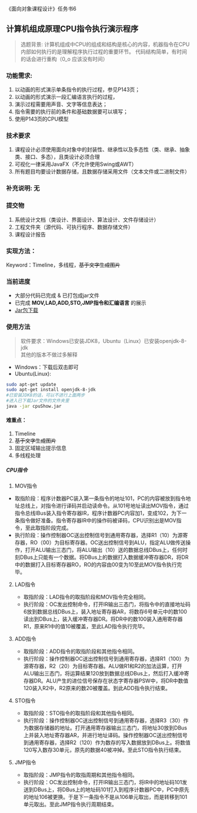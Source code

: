 《面向对象课程设计》任务书6
## 计算机组成原理CPU指令执行演示程序      
> 选题背景: 计算机组成中CPU的组成和结构是核心的内容，机器指令在CPU内部如何执行的是理解程序执行过程的重要环节。 
> 代码结构简单，有时间的话会进行重构（0_o 应该没有时间）
### 功能需求:	
1. 以动画的形式演示单条指令的执行过程，参见P143页；
2. 以动画的形式演示一段汇编语言执行的过程，
3. 演示过程需要用声音、文字等信息表达；
4. 指令需要的执行前的条件和基础数据要可以填写；
5. 使用P143页的CPU模型
### 技术要求	
1. 课程设计必须使用面向对象中的封装性、继承性以及多态性（类、继承、抽象类、接口、多态），且类设计必须合理
2. 可视化一律采用JavaFX（不允许使用Swing或AWT）
3. 所有题目均要设计数据存储，且数据存储采用文件（文本文件或二进制文件）
### 补充说明:	无
### 提交物
1. 系统设计文档（类设计、界面设计、算法设计、文件存储设计）
2. 工程文件夹（源代码、可执行程序、数据存储文件）
3. 课程设计报告
### 实现方法：
Keyword：Timeline，多线程，~~基于文字生成图片~~

### 当前进度

* 大部分代码已完成 & 已打包成jar文件
* 已完成 **MOV,LAD,ADD,STO,JMP指令和汇编语言** 的展示
* [Jar包下载]()

### 使用方法
> 软件要求：Windows已安装JDK8，Ubuntu（Linux）已安装openjdk-8-jdk  
> 其他的版本不做过多解释
* Windows：下载后双击即可
* Ubuntu(Linux): 
```bash
sudo apt-get update
sudo apt-get install openjdk-8-jdk
#已安装JDK8的话，可以不进行上面两步
#进入已下载Jar文件的文件夹里
java -jar cpuShow.jar
```
#### 难重点：
1.	Timeline
2.	~~基于文字生成图片~~
3.	固定区域输出提示信息
4. 多线程处理

##### CPU指令
1. MOV指令  
  * 取指阶段：程序计数器PC装入第一条指令的地址101，PC的内容被放到指令地址总线上，对指令进行译码并启动读命令。从101号地址读出MOV指令，通过指令总线IBus装入指令寄存器IR，程序计数器PC内容加1，变成102，为下一条指令做好准备。指令寄存器IR中的操作码被译码，CPU识别出是MOV指令，至此取指阶段完成。
  * 执行阶段：操作控制器OC送出控制信号到通用寄存器，选择R1（10）为源寄存器，RO（00）为目标寄存器。OC送出控制信号到ALU，指定ALU做传送操作，打开ALU输出三态门，将ALU输出（10）送的数据总线DBus上，任何时刻DBus上只能有一个数据。将DBus上的数据打入数据缓冲寄存器DR，将DR中的数据打入目标寄存器RO，RO的内容由00变为10至此MOV指令执行完毕。
2. LAD指令
    * 取指阶段：LAD指令的取指阶段和MOV指令完全相同。
    * 执行阶段：OC发出控制命令，打开IR输出三态门，将指令中的直接地址码6放到数据总线DBus上，装入地址寄存器AR，将数存6号单元中的数100读出到DBus上，装入缓冲寄存器DR。将DR中的数100装入通用寄存器R1，原来R1中的值10被覆盖，至此LAD指令执行完毕。
3. ADD指令
    * 取指阶段：ADD指令的取指阶段和其他指令相同。
    * 执行阶段：操作控制器OC送出控制信号到通用寄存器，选择R1（100）为源寄存器，R2（20）为目标寄存器。ALU做R1和R2的加法运算，打开ALU输出三态门，将运算结果120放到数据总线DBus上，然后打入缓冲寄存器DR。ALU产生的进位信号保存在状态字寄存器PSW中，将DR中数值120装入R2中，R2原来的数20被覆盖。到此ADD指令执行结束。
4. STO指令
    * 取指阶段：STO指令的取指阶段和其他指令相同。
    * 执行阶段：操作控制器OC送出控制信号到通用寄存器，选择R3（30）作为数据存储器的地址。打开通用寄存器输出三态门，将地址30放到DBus上并装入地址寄存器AR，并进行地址译码。操作控制器OC送出控制信号到通用寄存器，选择R2（120）作为数存的写入数据放到DBus上。将数值120写入数存30单元，原先的数据40被冲掉。至此STO指令执行结束。

5. JMP指令
    * 取指阶段：JMP指令的取指周期和其他指令相同。
    * 执行阶段：OC发出控制命令，打开IR输出三态门，将IR中的地址码101发送到DBus上，将DBus上的地址码101打入到程序计数器PC中，PC中原先的地址106被更换。于是下一条指令不是从106单元取出，而是转移到101单元取出。至此JMP指令执行周期结束。
